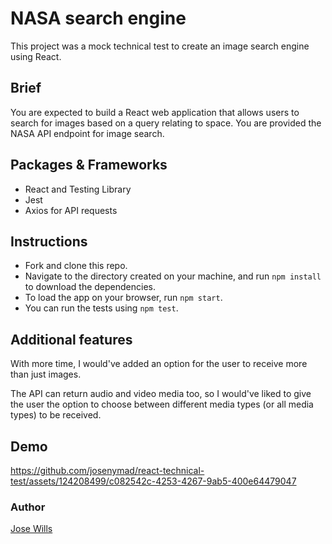# NASA search engine

This project was a mock technical test to create an image search engine using React.

## Brief

You are expected to build a React web application that allows users to search for images based on a query relating to space. You are provided the NASA API endpoint for image search.

## Packages & Frameworks

- React and Testing Library
- Jest 
- Axios for API requests 

## Instructions

- Fork and clone this repo.
- Navigate to the directory created on your machine, and run `npm install` to download the dependencies.
- To load the app on your browser, run `npm start`.
- You can run the tests using `npm test`.

## Additional features

With more time, I would've added an option for the user to receive more than just images.

The API can return audio and video media too, so I would've liked to give the user the option to choose between different media types (or all media types) to be received.

## Demo



https://github.com/josenymad/react-technical-test/assets/124208499/c082542c-4253-4267-9ab5-400e64479047



### Author

[Jose Wills](www.josewills.com)
